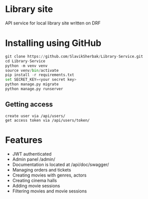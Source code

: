 # Library site

API service for local library site written on DRF
 
# Installing using GitHub

```python
git clone https://github.com/SlavikSherbak/Library-Service.git
cd Library-Service
python -m venv venv
source venv/bin/activate
pip install -r requirements.txt
set SECRET_KEY=<your secret key>
python manage.py migrate
python manage.py runserver
```

## Getting access
    create user via /api/users/
    get access token via /api/users/token/

# Features
- JWT authenticated
- Admin panel /admin/
- Documentation is located at /api/doc/swagger/
- Managing orders and tickets
- Creating movies with genres, actors
-	Creating cinema halls
-	Adding movie sessions
-	Filtering movies and movie sessions
